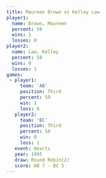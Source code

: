 ```yaml
---
title: Maureen Brown vs Kelley Law
player1:              
  name: Brown, Maureen
  percent: 59         
  wins: 1             
  losses: 0           
player2:              
  name: Law, Kelley   
  percent: 58         
  wins: 0             
  losses: 1           
games:
 - player1:         
     team: 'AB'     
     position: Third
     percent: 59    
     win: 1         
     loss: 0        
   player2:         
     team: 'BC'     
     position: Third
     percent: 58    
     win: 0         
     loss: 1        
   event: Hearts       
   year: 1995          
   draw: Round Robin(2)
   score: AB 7 - BC 5  
---
```

